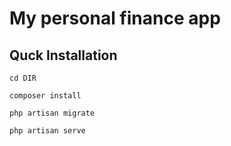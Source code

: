 # My personal finance app

## Quck Installation

    cd DIR

    composer install

    php artisan migrate

    php artisan serve


